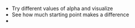  - Try different values of alpha and visualize
 - See how much starting point makes a difference
 -  